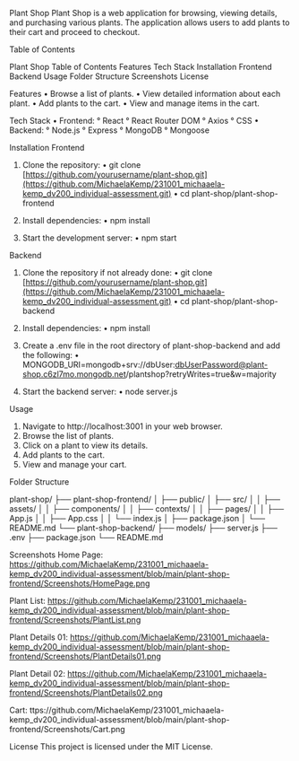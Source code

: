 Plant Shop
Plant Shop is a web application for browsing, viewing details, and purchasing various plants. The application allows users to add plants to their cart and proceed to checkout.


Table of Contents

Plant Shop
 Table of Contents
 Features
 Tech Stack
 Installation
  Frontend
  Backend
Usage
Folder Structure
Screenshots
License


Features
• Browse a list of plants.
• View detailed information about each plant.
• Add plants to the cart.
• View and manage items in the cart.


Tech Stack
• Frontend:
  ° React
  ° React Router DOM
  ° Axios
  ° CSS
• Backend:
  ° Node.js
  ° Express
  ° MongoDB
  ° Mongoose

  
Installation
Frontend
1. Clone the repository:
  • git clone [https://github.com/yourusername/plant-shop.git](https://github.com/MichaelaKemp/231001_michaaela-kemp_dv200_individual-assessment.git)
  • cd plant-shop/plant-shop-frontend

2. Install dependencies:
  • npm install

3. Start the development server:
  • npm start

Backend
1. Clone the repository if not already done:
  • git clone [https://github.com/yourusername/plant-shop.git](https://github.com/MichaelaKemp/231001_michaaela-kemp_dv200_individual-assessment.git)
  • cd plant-shop/plant-shop-backend

2. Install dependencies:
  • npm install

3. Create a .env file in the root directory of plant-shop-backend and add the following:
  • MONGODB_URI=mongodb+srv://dbUser:dbUserPassword@plant-shop.c6zl7mo.mongodb.net/plantshop?retryWrites=true&w=majority

4. Start the backend server:
  • node server.js


Usage
1. Navigate to http://localhost:3001 in your web browser.
2. Browse the list of plants.
3. Click on a plant to view its details.
4. Add plants to the cart.
5. View and manage your cart.


Folder Structure

plant-shop/
├── plant-shop-frontend/
│   ├── public/
│   ├── src/
│   │   ├── assets/
│   │   ├── components/
│   │   ├── contexts/
│   │   ├── pages/
│   │   ├── App.js
│   │   ├── App.css
│   │   └── index.js
│   ├── package.json
│   └── README.md
└── plant-shop-backend/
    ├── models/
    ├── server.js
    ├── .env
    ├── package.json
    └── README.md

    
Screenshots
Home Page: https://github.com/MichaelaKemp/231001_michaaela-kemp_dv200_individual-assessment/blob/main/plant-shop-frontend/Screenshots/HomePage.png 

Plant List: https://github.com/MichaelaKemp/231001_michaaela-kemp_dv200_individual-assessment/blob/main/plant-shop-frontend/Screenshots/PlantList.png 

Plant Details 01: https://github.com/MichaelaKemp/231001_michaaela-kemp_dv200_individual-assessment/blob/main/plant-shop-frontend/Screenshots/PlantDetails01.png 

Plant Detail 02: https://github.com/MichaelaKemp/231001_michaaela-kemp_dv200_individual-assessment/blob/main/plant-shop-frontend/Screenshots/PlantDetails02.png

Cart: ttps://github.com/MichaelaKemp/231001_michaaela-kemp_dv200_individual-assessment/blob/main/plant-shop-frontend/Screenshots/Cart.png


License
This project is licensed under the MIT License.

